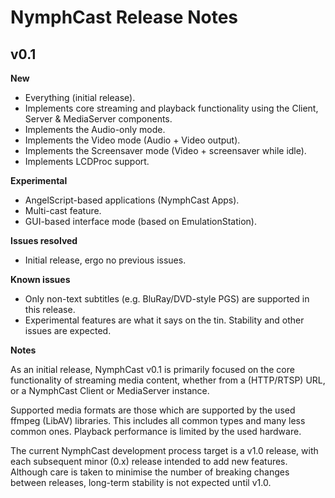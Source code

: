 NymphCast Release Notes
===

## v0.1 ##

**New**

- Everything (initial release).
- Implements core streaming and playback functionality using the Client, Server & MediaServer components.
- Implements the Audio-only mode.
- Implements the Video mode (Audio + Video output).
- Implements the Screensaver mode (Video + screensaver while idle).
- Implements LCDProc support.

**Experimental**

- AngelScript-based applications (NymphCast Apps).
- Multi-cast feature.
- GUI-based interface mode (based on EmulationStation).

**Issues resolved**

- Initial release, ergo no previous issues.

**Known issues**

- Only non-text subtitles (e.g. BluRay/DVD-style PGS) are supported in this release.
- Experimental features are what it says on the tin. Stability and other issues are expected.
	
**Notes**

As an initial release, NymphCast v0.1 is primarily focused on the core functionality of streaming media content, whether from a (HTTP/RTSP) URL, or a NymphCast Client or MediaServer instance. 

Supported media formats are those which are supported by the used ffmpeg (LibAV) libraries. This includes all common types and many less common ones. Playback performance is limited by the used hardware.

The current NymphCast development process target is a v1.0 release, with each subsequent minor (0.x) release intended to add new features. Although care is taken to minimise the number of breaking changes between releases, long-term stability is not expected until v1.0.